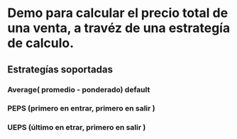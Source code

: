 # Demo para calcular el precio total de una venta, a travéz de una estrategía de calculo.

## Estrategías soportadas

### Average( promedio - ponderado)  default
### PEPS (primero en entrar, primero en salir ) 
### UEPS (último en etrar, primero en salir )
